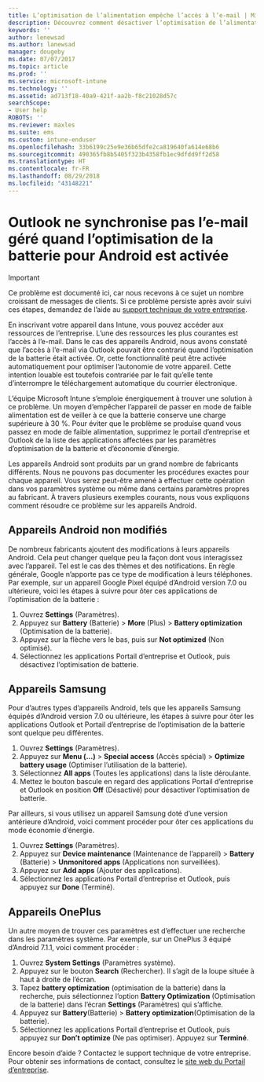 ```yaml
---
title: L’optimisation de l’alimentation empêche l’accès à l’e-mail | Microsoft Docs
description: Découvrez comment désactiver l’optimisation de l’alimentation pour Android pour être certain d’obtenir vos e-mails.
keywords: ''
author: lenewsad
ms.author: lanewsad
manager: dougeby
ms.date: 07/07/2017
ms.topic: article
ms.prod: ''
ms.service: microsoft-intune
ms.technology: ''
ms.assetid: ad713f18-40a9-421f-aa2b-f8c21028d57c
searchScope:
- User help
ROBOTS: ''
ms.reviewer: maxles
ms.suite: ems
ms.custom: intune-enduser
ms.openlocfilehash: 33b6199c25e9e36b65dfe2ca819640fa614e68b6
ms.sourcegitcommit: 490365fb8b5405f323b4358fb1ec9dfdd9ff2d58
ms.translationtype: HT
ms.contentlocale: fr-FR
ms.lasthandoff: 08/29/2018
ms.locfileid: "43148221"
---
```

# <a name="outlook-wont-sync-managed-email-when-battery-optimization-for-android-is-turned-on"></a>Outlook ne synchronise pas l’e-mail géré quand l’optimisation de la batterie pour Android est activée

> [!IMPORTANT]
> Ce problème est documenté ici, car nous recevons à ce sujet un nombre croissant de messages de clients. Si ce problème persiste après avoir suivi ces étapes, demandez de l’aide au [support technique de votre entreprise](https://go.microsoft.com/fwlink/?linkid=2010980).

En inscrivant votre appareil dans Intune, vous pouvez accéder aux ressources de l’entreprise. L’une des ressources les plus courantes est l’accès à l’e-mail. Dans le cas des appareils Android, nous avons constaté que l’accès à l’e-mail via Outlook pouvait être contrarié quand l’optimisation de la batterie était activée. Or, cette fonctionnalité peut être activée automatiquement pour optimiser l’autonomie de votre appareil. Cette intention louable est toutefois contrariée par le fait qu’elle tente d’interrompre le téléchargement automatique du courrier électronique.

L’équipe Microsoft Intune s’emploie énergiquement à trouver une solution à ce problème. Un moyen d’empêcher l’appareil de passer en mode de faible alimentation est de veiller à ce que la batterie conserve une charge supérieure à 30 %. Pour éviter que le problème se produise quand vous passez en mode de faible alimentation, supprimez le portail d’entreprise et Outlook de la liste des applications affectées par les paramètres d’optimisation de la batterie et d’économie d’énergie.

Les appareils Android sont produits par un grand nombre de fabricants différents. Nous ne pouvons pas documenter les procédures exactes pour chaque appareil. Vous serez peut-être amené à effectuer cette opération dans vos paramètres système ou même dans certains paramètres propres au fabricant. À travers plusieurs exemples courants, nous vous expliquons comment résoudre ce problème sur les appareils Android.

## <a name="unmodified-android-devices"></a>Appareils Android non modifiés

De nombreux fabricants ajoutent des modifications à leurs appareils Android. Cela peut changer quelque peu la façon dont vous interagissez avec l’appareil. Tel est le cas des thèmes et des notifications. En règle générale, Google n’apporte pas ce type de modification à leurs téléphones. Par exemple, sur un appareil Google Pixel équipé d’Android version 7.0 ou ultérieure, voici les étapes à suivre pour ôter ces applications de l’optimisation de la batterie :

1. Ouvrez **Settings** (Paramètres).
2. Appuyez sur **Battery** (Batterie) > **More** (Plus) > **Battery optimization** (Optimisation de la batterie).
3. Appuyez sur la flèche vers le bas, puis sur **Not optimized** (Non optimisé).
4. Sélectionnez les applications Portail d’entreprise et Outlook, puis désactivez l’optimisation de batterie.

## <a name="samsung-devices"></a>Appareils Samsung

Pour d’autres types d’appareils Android, tels que les appareils Samsung équipés d’Android version 7.0 ou ultérieure, les étapes à suivre pour ôter les applications Outlook et Portail d’entreprise de l’optimisation de la batterie sont quelque peu différentes.

1. Ouvrez **Settings** (Paramètres).
2. Appuyez sur **Menu (...)**  > **Special access** (Accès spécial) > **Optimize battery usage** (Optimiser l’utilisation de la batterie).
3. Sélectionnez **All apps** (Toutes les applications) dans la liste déroulante.
4. Mettez le bouton bascule en regard des applications Portail d’entreprise et Outlook en position **Off** (Désactivé) pour désactiver l’optimisation de batterie.

Par ailleurs, si vous utilisez un appareil Samsung doté d’une version antérieure d’Android, voici comment procéder pour ôter ces applications du mode économie d’énergie.

1. Ouvrez **Settings** (Paramètres).
2. Appuyez sur **Device maintenance** (Maintenance de l’appareil) > **Battery** (Batterie) > **Unmonitored apps** (Applications non surveillées).
3. Appuyez sur **Add apps** (Ajouter des applications).
4. Sélectionnez les applications Portail d’entreprise et Outlook, puis appuyez sur **Done** (Terminé).

## <a name="oneplus-devices"></a>Appareils OnePlus

Un autre moyen de trouver ces paramètres est d’effectuer une recherche dans les paramètres système. Par exemple, sur un OnePlus 3 équipé d’Android 7.1.1, voici comment procéder : 

1. Ouvrez **System Settings** (Paramètres système). 
2. Appuyez sur le bouton **Search** (Rechercher). Il s’agit de la loupe située à haut à droite de l’écran. 
3. Tapez **battery optimization** (optimisation de la batterie) dans la recherche, puis sélectionnez l’option **Battery Optimization** (Optimisation de la batterie) dans l’écran **Settings** (Paramètres) qui s’affiche. 
4. Appuyez sur **Battery**(Batterie) > **Battery optimization**(Optimisation de la batterie).
5. Sélectionnez les applications Portail d’entreprise et Outlook, puis appuyez sur **Don’t optimize** (Ne pas optimiser). Appuyez sur **Terminé**.

<!--On a OnePlus 5 device with Android 7.1.1, you would follow these steps to remove these apps from battery optimization:
1. Open **Settings**.
2. Tap **Battery** > **Battery optimization**.
3. Select the Company Portal and Outlook apps, then select **Don’t optimize**. Tap **Done**.-->

Encore besoin d’aide ? Contactez le support technique de votre entreprise. Pour obtenir ses informations de contact, consultez le [site web du Portail d’entreprise](https://go.microsoft.com/fwlink/?linkid=2010980).
